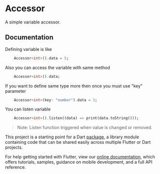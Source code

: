 # Accessor

A simple variable accessor.

## Documentation

Defining variable is like
```dart
    Accessor<int>().data = 5;
```

Also you can access the variable with same method
```dart
    Accessor<int>().data;
```

If you want to define same type more then once you must use "key" parameter
```dart
    Accessor<int>(key: "number").data = 3;
```

You can listen variable
```dart
    Accessor<int>().listen((data) => print(data.toString()));
```
>Note: Listen function triggered when value is changed or removed.

This project is a starting point for a Dart
[package](https://flutter.dev/developing-packages/),
a library module containing code that can be shared easily across
multiple Flutter or Dart projects.

For help getting started with Flutter, view our 
[online documentation](https://flutter.dev/docs), which offers tutorials, 
samples, guidance on mobile development, and a full API reference.
